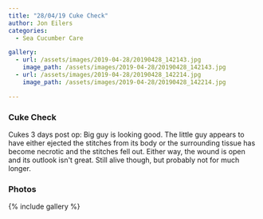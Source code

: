```yaml
---
title: "28/04/19 Cuke Check"
author: Jon Eilers
categories:
  - Sea Cucumber Care

gallery:
  - url: /assets/images/2019-04-28/20190428_142143.jpg 
    image_path: /assets/images/2019-04-28/20190428_142143.jpg  
  - url: /assets/images/2019-04-28/20190428_142214.jpg
    image_path: /assets/images/2019-04-28/20190428_142214.jpg

---
```


### Cuke Check
Cukes 3 days post op: Big guy is looking good. The little guy appears to have either ejected the stitches from its body or the surrounding tissue has become necrotic and the stitches fell out. Either way, the wound is open and its outlook isn't great. Still alive though, but probably not for much longer. 

### Photos
{% include gallery %}
